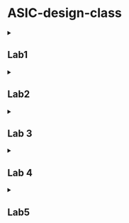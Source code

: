 # ASIC-design-class
<details>
 
<summary> <h2>Lab1</h2> </summary>

### Task1: 
To make a C program and compile it using gcc compiler. Verify the output of the C program after execution.

![Screenshot 2024-07-17 032110](https://github.com/user-attachments/assets/250bf18c-2089-41dd-886c-055933482989)

### task2:

The same c program was compiled using this command with riscv compiler:

`riscv64-unknown-elf-gcc -mabi=lp64 -march=rv64i -o sum1tot.o sum1ton.c`

After that the following command was used to dump the assembly code in the terminal:

`riscv64-unknown-elf-objdump -d sum1to1.o | less`


![Screenshot 2024-07-17 092335](https://github.com/user-attachments/assets/7a071373-a764-4698-857d-eab8acf6b801)
</details>


<details>
 
<summary> <h2>Lab2</h2> </summary>
 
 ## Lab 2
 To Execute  the object file created by the RISC-V GCC compiler by use of Spike-Simulator.
 
for executing an object file created by the RISC-V GCC compiler we use the following command:
spike pk sum1ton.o
"pk" means proxy kernel.
The proxy kernel(pk) is a lightweight runtime environment for RISC-V programs, acting as a minimal operating system that provides essential services like system calls.
It helps to bridge the gap between simulator and application.
![Screenshot (7)](https://github.com/user-attachments/assets/038242d6-dac5-4a5a-b518-c38296583371)

Now debug using spike simulator
To debug the assembly code generated in the object file in using the spike.
we use following command:
spike -d pk sum1ton.c
![Screenshot (9)](https://github.com/user-attachments/assets/02bf2f4e-2b4d-4756-8501-f9ab74651bd0)
Now to jump to begining of the "main" section we  use following command:
until sp 0 0x100b0
![Screenshot (11)](https://github.com/user-attachments/assets/c4364c44-605c-4a34-917e-4dcdaa4f68ef)
![Screenshot (3)](https://github.com/user-attachments/assets/0dd6c3c9-c852-4657-a34c-970515b01199)
for checking value of any register we use following command:
reg 0 a0,
To execute the current instruction pointed by 'sp' and to appear on the next instruction, "Enter" button can be pressed to go to next instruction.
![Screenshot (12)](https://github.com/user-attachments/assets/dec0eb25-32ea-4519-966e-c23cbec376af)
</details>


 
<details>
 
<summary> <h2>Lab 3</h2> </summary>
## Lab 3
### Task 1 Identify various RISC V instruction type.
the instructions were given and thus we found out format of each instruction.

| **Operation/Task**                |
|-----------------------------------|
| `ADD r10, r11, r12`               |
| `SUB r12, r10, r11`               |
| `AND r11, r10, r12`               |
| `OR r8, r11, r5`                  |
| `XOR r8, r10, r4`                 |
| `SLT r00, r1, r4`                 |
| `ADDI r02, r2, 5`                 |
| `SW r2, r0, 4`                    |
| `SRL r06, r01, r1`                |
| `BNE r0, r0, 20`                 |
| `BEQ r0, r0, 15`                 |
| `LW r03, r01, 2`                  |
| `SLL r05, r01, r1`                |


| **Instruction** | **Operation**         | **Destination Register** | **Source Register 1** | **Source Register 2** | **Immediate/Offset** | **Instruction Format** |
|-----------------|------------------------|--------------------------|-----------------------|-----------------------|-----------------------|------------------------|
| `ADD`           | Addition               | `r10`                    | `r11`                 | `r12`                 | -                     | R-type                 |
| `SUB`           | Subtraction            | `r12`                    | `r10`                 | `r11`                 | -                     | R-type                 |
| `AND`           | Bitwise AND            | `r11`                    | `r10`                 | `r12`                 | -                     | R-type                 |
| `OR`            | Bitwise OR             | `r8`                     | `r11`                 | `r5`                  | -                     | R-type                 |
| `XOR`           | Bitwise XOR            | `r8`                     | `r10`                 | `r4`                  | -                     | R-type                 |
| `SLT`           | Set Less Than          | `r00`                    | `r1`                  | `r4`                  | -                     | R-type                 |
| `ADDI`          | Add Immediate          | `r02`                    | `r2`                  | -                     | `5`                   | I-type                 |
| `SW`            | Store Word             | -                        | `r2`                  | `r0`                  | `4`                   | I-type                 |
| `SRL`           | Shift Right Logical    | `r06`                    | `r01`                 | `r1`                  | -                     | R-type                 |
| `BNE`           | Branch if Not Equal    | -                        | `r0`                  | `r0`                  | `20`                  | I-type                 |
| `BEQ`           | Branch if Equal        | -                        | `r0`                  | `r0`                  | `15`                  | I-type                 |
| `LW`            | Load Word              | `r03`                    | `r01`                 | -                     | `2`                   | I-type                 |
| `SLL`           | Shift Left Logical     | `r05`                    | `r01`                 | `r1`                  | -                     | R-type                 |



now their hexadeximal representation 




| **Assembly Instruction** | **Hexadecimal Representation** |
|--------------------------|--------------------------------|
| `ADD r10, r11, r12`     | `0x013A6020`                  |
| `SUB r12, r10, r11`     | `0x01FAA020`                  |
| `AND r11, r10, r12`     | `0x013A6024`                  |
| `OR r8, r11, r5`        | `0x01B84025`                  |
| `XOR r8, r10, r4`       | `0x014A4026`                  |
| `SLT r00, r1, r4`       | `0x001A402A`                  |
| `ADDI r02, r2, 5`       | `0x00200320`                  |
| `SW r2, r0, 4`          | `0x0020002B`                  |
| `SRL r06, r01, r1`      | `0x00132102`                  |
| `BNE r0, r0, 20`        | `0x0000A0F0`                  |
| `BEQ r0, r0, 15`        | `0x0000A0E0`                  |
| `LW r03, r01, 2`        | `0x00230023`                  |
| `SLL r05, r01, r1`      | `0x00132100`                  |

### Task 2 To execute in instructed assembly instructions using a given verilog code for a riscV processor.

| **Operation**               | **Standard RISCV ISA** | **Hardcoded ISA** |
|-----------------------------|-------------------------|--------------------|
| `ADD r10, r11, r12`         | `32'h00c313b3`          | `32'h00c3b300`     |
| `SUB r12, r10, r11`         | `32'h40a303b3`          | `32'h40a3b380`     |
| `AND r11, r10, r12`         | `32'h00c3a533`          | `32'h00c3a400`     |
| `OR r8, r11, r5`            | `32'h0052a033`          | `32'h0052a400`     |
| `XOR r8, r10, r4`           | `32'h0042a033`          | `32'h0042a500`     |
| `SLT r00, r1, r4`           | `32'h0002a073`          | `32'h0002a500`     |
| `ADDI r02, r2, 5`           | `32'h0050a023`          | `32'h0050a200`     |
| `SW r2, r0, 4`              | `32'h0040a023`          | `32'h0040a300`     |
| `SRL r06, r01, r1`          | `32'h0001a073`          | `32'h0001a100`     |
| `BNE r0, r0, 20`            | `32'h0010f063`          | `32'h0010f200`     |
| `BEQ r0, r0, 15`            | `32'h00000e63`          | `32'h00000f00`     |
| `LW r03, r01, 2`            | `32'h0020a083`          | `32'h0020a100`     |
| `SLL r05, r01, r1`          | `32'h0001a033`          | `32'h0001a400`     |

on the terminal following command was used for execution

`iverilog -o Test_code Test_code.v Test_code_tb.b`

`./Test_code`

We can notice some difference between  the following two images when comparing as the verilog code availabe is not designed in agreement to the ISA which is used by me in this program.


`ADD r10, r11, r12`

The waveform for the above command using the provided verilog code is given below:
![1](https://github.com/user-attachments/assets/f791f458-f2e8-488a-8263-169749510a28)


The waveform for the hardcoded command present in the code is given below:
![1t](https://github.com/user-attachments/assets/c112439d-c1de-4dd3-8d00-2f349a48f3ea)



`SUB r12, r10, r11`

The waveform for the above command using the provided verilog code is given below:
![2](https://github.com/user-attachments/assets/4df0eff8-7d91-4e1c-ae01-77bc97b38b5b)

The waveform for the hardcoded command present in the code is given below:
![2t](https://github.com/user-attachments/assets/408486d6-0cc4-4978-b851-e762414fb3b6)


`AND r11, r10, r12`

The waveform for the above command using the provided verilog code is given below:


![3](https://github.com/user-attachments/assets/0d6e05cd-d5ba-4d2e-aa34-7f0fecfc6e35)

The waveform for the hardcoded command present in the code is given below:
![3t](https://github.com/user-attachments/assets/f6114a2e-47ce-4c37-816a-b40c4176158a)


`OR r8, r11, r5`

The waveform for the above command using the provided verilog code is given below:
![4](https://github.com/user-attachments/assets/5eb880b9-d7de-4cee-9b6b-ddd61fc17655)


The waveform for the hardcoded command present in the code is given below:
![4t](https://github.com/user-attachments/assets/ccf43786-3c9b-41b0-8a11-13d3556b7640)


`XOR r8, r10, r4`  

The waveform for the above command using the provided verilog code is given below:
![5](https://github.com/user-attachments/assets/be49cbce-8961-4e02-b4cf-b786c2d5a961)



The waveform for the hardcoded command present in the code is given below:

![5t](https://github.com/user-attachments/assets/f8215d09-690a-4ef7-a48f-def1a7e84317)


`SLT r00, r1, r4` 

The waveform for the above command using the provided verilog code is given below:

![6](https://github.com/user-attachments/assets/84949026-bdbb-4a62-812a-4345d496e357)


The waveform for the hardcoded command present in the code is given below:

![6t](https://github.com/user-attachments/assets/4b0bd2b3-3d41-436e-a3b0-f98e58440ba7)

`ADDI r02, r2, 5` 

The waveform for the above command using the provided verilog code is given below:
![7](https://github.com/user-attachments/assets/79643fbf-8d04-42c1-9782-f988a6aa1280)


The waveform for the hardcoded command present in the code is given below:
![7t](https://github.com/user-attachments/assets/6a909995-6ab4-4b09-af97-4d40ea723ba6)


`SW r2, r0, 4`

The waveform for the above command using the provided verilog code is given below:
![8](https://github.com/user-attachments/assets/439d0d49-f303-42b9-a417-ac72dc788150)

The waveform for the hardcoded command present in the code is given below:
![8t](https://github.com/user-attachments/assets/1a04cc75-fcc0-45f5-a4f2-f3a70bd02c88)

`SRL r06, r01, r1`

The waveform for the above command using the provided verilog code is given below:
![9](https://github.com/user-attachments/assets/5d4472ae-ef4c-4ab5-93d9-a4bfbb63d422)

The waveform for the hardcoded command present in the code is given below:
![9t](https://github.com/user-attachments/assets/77232dbd-8902-4d93-a4dc-49439c2f037d)

`BNE r0, r0, 20` 

The waveform for the above command using the provided verilog code is given below:
![10](https://github.com/user-attachments/assets/4577e6c5-4647-4fef-89ac-bce2846a4811)

The waveform for the hardcoded command present in the code is given below:
![10t](https://github.com/user-attachments/assets/7cc9514a-33ba-4f0a-a380-033e91e56ddc)

`BEQ r0, r0, 15`  

The waveform for the above command using the provided verilog code is given below:
![11](https://github.com/user-attachments/assets/e3273da3-265b-4924-a377-45de83f07c2d)


Similarly for other remaining instructions we can match our verilog instruction with hardcoded instructions waveform and we can say that it is not matching with the given instructions waveform.
</details>


 
<details>
 
<summary> <h2>Lab 4</h2> </summary>

## lab 4: project on Morse code encoder/decoder:
### morse code :
Morse code is a method of encoding text characters as sequences of dots (short signals) and dashes (long signals). Despite its origins in the 19th century, Morse code remains relevant in several fields today like Amateur Radio (Ham Radio),Maritime Communication,Military and Aviation,Education and Training,Assistive Technology etc.
###my project
Here in my program it asks user either input will be in morse code or in alphabets then it takes the input accordingly and according to predefined morse code of each letter from A to Z and digits 0 to 9 and three special characters used to facilitate more punctuations in user input(so user camn enter , . or ? sign it'll not show any error).

 ### code
 
```c
#include <stdio.h>
#include <string.h>
#include <ctype.h>  // For toupper() so that no error occur if we input in small char

// Morse code mappings
const char *morse[] = {
    ".-", "-...", "-.-.", "-..", ".", "..-.", "--.", "....", "..", ".---",  // A-J
    "-.-", ".-..", "--", "-.", "---", ".--.", "--.-", ".-.", "...", "-",   // K-T
    "..-", "...-", ".--", "-..-", "-.--", "--..",                         // U-Z
    "-----", ".----", "..---", "...--", "....-", ".....", "-....", "--...", // 0-7
    "---..", "----.",                                                   // 8-9
    "--..--", ".-.-.-", "..--.."                                        // ,  .  ?
};

const char alphabet[] = "ABCDEFGHIJKLMNOPQRSTUVWXYZ0123456789,.?";

//this is my  Function to encode text to Morse code
void encode_to_morse(const char *text) {
    while (*text) {
        if (*text == ' ') {
            printf("   ");  // 3 spaces between words
        } else {
            char *p = strchr(alphabet, toupper(*text));
            if (p) {
                printf("%s ", morse[p - alphabet]);
            }
        }
        text++;
    }
    printf("\n");
}

// this is my Function to decode Morse code to text
void decode_from_morse(const char *morse_code) {
    char buffer[10];
    while (*morse_code) {
        int i = 0;
        while (*morse_code != ' ' && *morse_code != '\0') {
            buffer[i++] = *morse_code++;
        }
        buffer[i] = '\0';

        for (int j = 0; j < sizeof(alphabet) - 1; j++) {
            if (strcmp(buffer, morse[j]) == 0) {
                printf("%c", alphabet[j]);
                break;
            }
        }

        if (*morse_code == ' ') {
            morse_code++;  // Skip space between Morse characters
            if (*morse_code == ' ') {
                printf(" ");  // Additional space indicates a new word
                morse_code++;  // Skip the additional space
            }
        }
    }
    printf("\n");
}

int main() {
    char text[100];
    int choice;

    printf("1. Encode text to Morse code\n");
    printf("2. Decode Morse code to text\n");
    printf("Enter your choice: ");
    scanf("%d", &choice);
    getchar();  // Consume the newline character

    if (choice == 1) {
        printf("Enter text to encode: ");
        fgets(text, sizeof(text), stdin);
        text[strcspn(text, "\n")] = '\0';  // Remove the newline character
        printf("Morse code: ");
        encode_to_morse(text);
    } else if (choice == 2) {
        printf("Enter Morse code to decode (separate letters with spaces and words with triple spaces): ");
        fgets(text, sizeof(text), stdin);
        text[strcspn(text, "\n")] = '\0';
        printf("Decoded text: ");
        decode_from_morse(text);
    } else {
        printf("Invalid choice.\n");
    }

    return 0;
}

```
### code explanation:
Here in my code I am using '#include <ctype.h>' this is specially used to  include the C Standard Library header file that provides functions for character classification and conversion.
in my code i have used The  'toupper()' function which converts a lowercase character to its uppercase equivalent.
Since Morse code is case-insensitive and the alphabet[] array only contains uppercase letters, toupper() ensures that any lowercase input is converted to uppercase before processing.
If you don't include #include <ctype.h>, the compiler will not recognize the toupper() function, resulting in an error.
#### morse code mapping
```c

const char *morse[] = {
    ".-", "-...", "-.-.", "-..", ".", "..-.", "--.", "....", "..", ".---",  // A-J
    "-.-", ".-..", "--", "-.", "---", ".--.", "--.-", ".-.", "...", "-",   // K-T
    "..-", "...-", ".--", "-..-", "-.--", "--..",                         // U-Z
    "-----", ".----", "..---", "...--", "....-", ".....", "-....", "--...", // 0-7
    "---..", "----.",                                                   // 8-9
    "--..--", ".-.-.-", "..--.."                                        // ,  .  ?
};

```

So, basically it will take input  either in morse or in english then convert it into another accordingly.



### compilation in gcc
'gcc morsecode.c'
![Screenshot (56)](https://github.com/user-attachments/assets/c2479a9b-1aa2-4bb8-9fc7-509febdb91f9)
we clearly see that when we write our input in english it converts it into its respective morse then showing vice versa.
 ### compilation by using riscv gcc using -O1
 Optimization Level 1: This flag enables a set of basic optimizations that are relatively fast to perform and do not significantly increase the compilation time.
Effects:
Reduces code size and improves execution speed.
Eliminates some unnecessary code and does some basic inlining and loop optimizations.
Balances between performance and compilation time, making it a good choice for development builds.
'riscv64-unknown-elf-gcc -O1 -mabi=lp64 -march=rv64i -o morsecode.o morsecode.c'
![Screenshot (59)](https://github.com/user-attachments/assets/d869c0c5-2118-4b16-af5a-cb985781bfd2)

Compiles the morsecode.c source file: It generates an object file (morsecode.o) optimized at the -O1 level for the RISC-V 64-bit architecture.
Target ABI and Architecture: The resulting object file is intended for a system using the lp64 ABI and the rv64i architecture.
now to see the assembly code
'riscv64-unknown-elf-objdump -d morsecode.o'
![Screenshot (60)](https://github.com/user-attachments/assets/b73e074a-9ea8-4642-9a71-45bcf04be004)
![Screenshot (61)](https://github.com/user-attachments/assets/20ac0fe7-0f53-44f6-942b-45936e6cb0c3)

It is used to disassemble the object file morsecode.o for the RISC-V 64-bit architecture

-d: This option tells objdump to disassemble the executable code in the object file. Disassembling means converting the machine code (binary instructions) back into human-readable assembly code.
'riscv64-unknown-elf-objdump -d morsecode.o | less'
![image](https://github.com/user-attachments/assets/ed632ee1-cb1b-475a-8121-8a67f5ba43de)
![Screenshot (63)](https://github.com/user-attachments/assets/6b3e1653-729e-4345-a2c8-e1f38e416500)
#### to see output using spike O1
![Screenshot (72)](https://github.com/user-attachments/assets/0f3d3590-7a4b-42bc-89e5-3e360cba04a6)


The command disassembles the morsecode.o file and sends the disassembled output to less, allowing you to view it in a controlled, scrollable manner.

### compilation by using riscv gcc using -Ofast
'riscv64-unknown-elf-gcc -Ofast -mabi=lp64 -march=rv64i -o morsecode.o morsecode.c'



![Screenshot (68)](https://github.com/user-attachments/assets/3674f671-ccb6-442b-bc99-90219d7f52ee)

![Screenshot (69)](https://github.com/user-attachments/assets/bc3a2675-0a57-4f3c-9be0-cdd295aa463c)
![Screenshot (70)](https://github.com/user-attachments/assets/4ba5f587-c3d4-4124-adac-4230da034358)
#### to see output using spike Ofast

![Screenshot (71)](https://github.com/user-attachments/assets/1ad78b51-72da-4b08-b72d-802b2b4685d2)
</details>


<details>
 
<summary> <h2>Lab5</h2> </summary>


## lab5: make a Risc-V processor core using TL-Verilog 

TL-Verilog (Transaction-Level Verilog) is an extension of traditional Verilog that focuses on improving the abstraction and productivity in hardware design, especially for complex digital systems. It was developed to address some of the limitations of traditional RTL (Register-Transfer Level) design by introducing higher-level constructs and simplifying the design process.
### Risc-v architecture

![Screenshot (104)](https://github.com/user-attachments/assets/2f5ce72f-c846-4505-bfd4-904f5efa94e4)


### Key Features of TL-Verilog:
1. Pipelines: TL-Verilog introduces pipeline constructs that allow designers to easily manage and visualize pipelines in their designs. Pipelining is a common technique in digital design, but managing it in traditional RTL can be cumbersome. TL-Verilog makes it more straightforward.

2. Implicit Registers: Unlike traditional Verilog, where you explicitly define registers, TL-Verilog allows you to work with implicit registers, reducing the amount of code you need to write and making your designs cleaner.

3. Transactions: TL-Verilog emphasizes transaction-level abstractions, which means that it focuses more on data movement (transactions) rather than the low-level signal toggling. This abstraction allows for higher productivity and easier debugging.

4. Cleaner Syntax: TL-Verilog simplifies the syntax for many common operations, making the code easier to read and write. This is particularly helpful for reducing errors and speeding up the development process.

5. Scalability: TL-Verilog is designed to be scalable, meaning that it can handle large and complex designs more efficiently than traditional Verilog.

6. Integration with Traditional Verilog: TL-Verilog is built on top of traditional Verilog, so it can be integrated into existing Verilog design flows. Designers can start using TL-Verilog gradually without completely overhauling their design process.

### Use Cases:
Processor Design: TL-Verilog is particularly useful in designing complex processors, where pipelining and transaction-level abstraction can significantly reduce development time.
Digital Signal Processing (DSP): It can also be used in DSP applications where performance and efficiency are crucial.
System-on-Chip (SoC) Design: TL-Verilog's ability to handle complex and large-scale designs makes it suitable for SoC design.

boolean operators

![Screenshot (90)](https://github.com/user-attachments/assets/554ab17f-b215-4b6d-bcb5-66372222f0c6)


generated diagram:

![Screenshot (96)](https://github.com/user-attachments/assets/d03bc04f-004a-4b6e-abcf-821111fc86f1)

simulation passed:
![Screenshot (101)](https://github.com/user-attachments/assets/87d15680-ba53-4b08-b25e-634818988096)

viz:
![Screenshot (102)](https://github.com/user-attachments/assets/63c3bad8-66e5-484d-8baa-1eed117a70ed)

The signals including the "named clock : $clk_zunaid "
the waveform generated:
![Screenshot (92)](https://github.com/user-attachments/assets/936a4dbf-af49-4025-859e-7b0f4167d651)

### The final code:
```c

\m4_TLV_version 1d: tl-x.org
\SV
   // This code can be found in: https://github.com/stevehoover/RISC-V_MYTH_Workshop
   
   m4_include_lib(['https://raw.githubusercontent.com/BalaDhinesh/RISC-V_MYTH_Workshop/master/tlv_lib/risc-v_shell_lib.tlv'])

\SV
   m4_makerchip_module   // (Expanded in Nav-TLV pane.)
\TLV

   // /====================\
   // | Sum 1 to 9 Program |
   // \====================/
   //
   // Program for MYTH Workshop to test RV32I
   // Add 1,2,3,...,9 (in that order).
   //
   // Regs:
   //  r10 (a0): In: 0, Out: final sum
   //  r12 (a2): 10
   //  r13 (a3): 1..10
   //  r14 (a4): Sum
   // 
   // External to function:
   m4_asm(ADD, r10, r0, r0)             // Initialize r10 (a0) to 0.
   // Function:
   m4_asm(ADD, r14, r10, r0)            // Initialize sum register a4 with 0x0
   m4_asm(ADDI, r12, r10, 1010)         // Store count of 10 in register a2.
   m4_asm(ADD, r13, r10, r0)            // Initialize intermediate sum register a3 with 0
   // Loop:
   m4_asm(ADD, r14, r13, r14)           // Incremental addition
   m4_asm(ADDI, r13, r13, 1)            // Increment intermediate register by 1
   m4_asm(BLT, r13, r12, 1111111111000) // If a3 is less than a2, branch to label named <loop>
   m4_asm(ADD, r10, r14, r0)            // Store final result to register a0 so that it can be read by main program
   
   m4_asm(SW, r0, r10, 100)             //Command to check for Load instruction
   m4_asm(LW, r15, r0, 100)             // Command to check for the Store Instruction
   
   
   // Optional:
   // m4_asm(JAL, r7, 00000000000000000000) // Done. Jump to itself (infinite loop). (Up to 20-bit signed immediate plus implicit 0 bit (unlike JALR) provides byte address; last immediate bit should also be 0)
   m4_define_hier(['M4_IMEM'], M4_NUM_INSTRS)

   |cpu
      @0
         $reset = *reset;
         $clk_zunaid = *clk;



     
      @0
         $pc[31:0] = >>1$reset ? 0 
                    : >>3$valid_taken_br ? >>3$br_target_pc
                    : >>3$valid_load ? >>3$pc_inc
                    : >>3$valid_jump && >>3$is_jal ? >>3$br_target_pc
                    : >>3$valid_jump && >>3$is_jalr ? >>3$jalr_tgt_pc
                    : >>1$pc_inc;
         
         $start = !$reset && >>1$reset;
     //Program Counter (PC): Determines the next instruction to fetch based on the current state and instructions.

         
      @1
         $pc_inc[31:0] = $pc + 32'd4;
         //Fetch logic
         //Performs arithmetic and logical operations based on the instruction type (e.g., addition, subtraction).
         $imem_rd_addr[M4_IMEM_INDEX_CNT -1 : 0] = $pc[M4_IMEM_INDEX_CNT +1 : 2];
         $imem_rd_en = !$reset;
         $instr[31:0] = $imem_rd_data[31:0];
         
         // Instruction type identify
         $is_i_instr = $instr[6:2] ==? 5'b0000x ||
                       $instr[6:2] ==? 5'b001x0 ||
                       $instr[6:2] ==? 5'b11100 ;
//Identifies the type of instruction (e.g., I-type, R-type) and extracts immediate values, register addresses, and function codes.
         $is_r_instr = $instr[6:2] ==? 5'b01011 ||
                       $instr[6:2] ==? 5'b01100 ||
                       $instr[6:2] ==? 5'b01110 ||
                       $instr[6:2] ==? 5'b10100 ;
                       
         $is_b_instr = $instr[6:2] ==? 5'b11000;
         
         $is_s_instr = $instr[6:2] ==? 5'b0100x;
         
         $is_j_instr = $instr[6:2] ==? 5'b11011;
         
         $is_u_instr = $instr[6:2] ==? 5'b0x101;
         
         //decode logic for immediate values
         
         $imm[31:0] = $is_i_instr ? { {21{$instr[31]}}, $instr[30:20]}:
                      $is_s_instr ? { {21{$instr[31]}}, $instr[30:25], $instr[11:7]} :
                      $is_b_instr ? { {20{$instr[31]}}, $instr[7], $instr[30:25], $instr[11:8], 1'b0} :
                      $is_u_instr ? {$instr[31:12], 12'b0} :
                      $is_j_instr ? { {12{$instr[31]}}, $instr[19:12], $instr[20], $instr[30:21], 1'b0} :
                      32'b0;         
                
         //decoding other instruction elements
         
         $opcode[6:0] = $instr[6:0] ;
         
         $rd_valid = $is_r_instr || $is_j_instr || $is_i_instr || $is_u_instr;
         $rs2_valid = $is_r_instr || $is_s_instr || $is_b_instr;
         $rs1_valid = $is_r_instr || $is_i_instr || $is_b_instr || $is_s_instr;
         $funct3_valid = $is_r_instr || $is_i_instr || $is_b_instr || $is_s_instr;
         $funct7_valid = $is_r_instr;
         
         ?$rd_valid
            $rd[4:0] = $instr[11:7];
         
         ?$rs2_valid
            $rs2[4:0] = $instr[24:20];
         ?$rs1_valid
            $rs1[4:0] = $instr[19:15];
         ?$funct3_valid
            $funct3[2:0] = $instr[14:12];
         ?$funct7_valid
            $funct7[6:0] = $instr[31:25];
            
         //decoding instructions
         
         $dec_bits[10:0] = {$funct7[5],$funct3,$opcode};
         //Branch Instructions 
         //BEQ - Branch on equal 
         $is_beq = $dec_bits ==? 11'bx_000_1100011;
         //BNE - Branch on not equal
         $is_bne = $dec_bits ==? 11'bx_001_1100011;
         //BLT - Branch on less than
         $is_blt = $dec_bits ==? 11'bx_100_1100011;
         //BGE - Branch on greater than
         $is_bge = $dec_bits ==? 11'bx_101_1100011;
         //BLTU - Branch on less than equal
         $is_bltu = $dec_bits ==? 11'bx_110_1100011;
         //BGEU - Branch on greater than equal
         $is_bgeu = $dec_bits ==? 11'bx_111_1100011;
         
         //ADD Instructions 
         $is_addi = $dec_bits ==? 11'bx_000_0010011;
         $is_add  = $dec_bits ==? 11'b0_000_0110011;
         
         //Subtract Instructions
         $is_sltiu  = $dec_bits ==? 11'bx_011_0010011;
         $is_xori   = $dec_bits ==? 11'bx_100_0010011;
         $is_ori    = $dec_bits ==? 11'bx_110_0010011;
         $is_andi   = $dec_bits ==? 11'bx_111_0010011;
         $is_slli   = $dec_bits ==? 11'b0_001_0010011;
         $is_srli   = $dec_bits ==? 11'b0_101_0010011;
         $is_sral   = $dec_bits ==? 11'b1_101_0010011;
         $is_sub    = $dec_bits ==? 11'b1_000_0110011;
         $is_sll    = $dec_bits ==? 11'b0_001_0110011;
         $is_slt    = $dec_bits ==? 11'b0_010_0110011;
         $is_sltu   = $dec_bits ==? 11'b0_011_0110011;
         $is_xor    = $dec_bits ==? 11'b0_100_0110011;
         $is_srl    = $dec_bits ==? 11'b0_101_0110011;
         $is_sra    = $dec_bits ==? 11'b1_101_0110011;
         $is_or     = $dec_bits ==? 11'b0_110_0110011;
         $is_and    = $dec_bits ==? 11'b0_111_0110011;
         
         //Miscellaneous Instructions 
         $is_lui    = $dec_bits ==? 11'bx_xxx_0110111;
         $is_auipc  = $dec_bits ==? 11'bx_xxx_0010111;
         $is_jal    = $dec_bits ==? 11'bx_xxx_1101111;
         $is_jalr   = $dec_bits ==? 11'bx_000_1100111;
         $is_sb     = $dec_bits ==? 11'bx_000_0100011;
         $is_sh     = $dec_bits ==? 11'bx_001_0100011;
         $is_sw     = $dec_bits ==? 11'bx_010_0100011;
         $is_slti   = $dec_bits ==? 11'bx_010_0010011;
         
         
         //LOAD INSTRUCTION - As in ISA for Risc-V 
         $is_load   = $dec_bits ==? 11'bx_010_0000011;
         
         //assigning read index values into the register file
         
      @2
         
         
         $rf_rd_en1 = $rs1_valid;
         $rf_rd_index1[4:0] = $rs1;
         
         $rf_rd_en2 = $rs2_valid;
         $rf_rd_index2[4:0] = $rs2;
         
         //operating on the read values
         
         $src1_value[31:0] = (>>1$rf_wr_index == $rf_rd_index1) && >>1$rf_wr_en
                             ? >>1$result :
                             $rf_rd_data1;
          
         $src2_value[31:0] = (>>1$rf_wr_index == $rf_rd_index2) && >>1$rf_wr_en
                             ? >>1$result :
                             $rf_rd_data2;
         
         $taken_br = $is_beq ? ($src1_value == $src2_value) :
                     $is_bne ?($src1_value != $src2_value) :
                     $is_bltu ? ($src1_value <  $src2_value) :
                     $is_bgeu ? ($src1_value >= $src2_value) :
                     $is_blt ? (($src1_value < $src2_value) ^ ($src1_value[31] != $src2_value[31])) :
                     $is_bgeu ? (($src1_value >= $src2_value) ^ ($src1_value[31] != $src2_value[31])) :
                            1'b0;
         
         
         $br_target_pc[31:0] = $taken_br? $pc + $imm : 0;
         
         
         
      @3
         
         
         // scripting the only operations performed in the above programs 
         $result[31:0] = $is_add ?
                         $src1_value[31:0] + $src2_value[31:0] :
                         $is_sub ?
                         $src1_value[31:0] - $src2_value[31:0] :
                         $is_and ?
                         $src1_value[31:0] & $src2_value[31:0] :
                         $is_or ?
                         $src1_value[31:0] | $src2_value[31:0] :
                         $is_xor ?
                         $src1_value[31:0] ^ $src2_value[31:0] :
                         $is_addi ? 
                         $src1_value[31:0] + $imm[31:0] :
                         $is_andi ?
                         $src1_value[31:0] & $imm[31:0] :
                         $is_ori ?
                         $src1_value[31:0] | $imm[31:0] :
                         $is_xori ?
                         $src1_value[31:0] ^ $imm[31:0] :
                         //LOAD AND STORE COMPUTATION
                         $is_load ?
                         $src1_value[31:0] + $imm[31:0] :
                         $is_s_instr ?
                         $src1_value[31:0] + $imm[31:0] :
                         //ALU FOR MISCELLANEOUS OPERATIONS SHIFT OPERATIONS
                         $is_slli ?
                         $src1_value[31:0] << $imm[5:0] :
                         $is_srli ?
                         $src1_value[31:0] >> $imm[5:0] :
                         $is_sll ?
                         $src1_value[31:0] << $src2_value[4:0] :
                         $is_srl ?
                         $src1_value[31:0] >> $src2_value[4:0] :
                         //ALU FOR MISCELLANEOUS OPERATIONS
                         $is_sltu ? $sltu_rslt :
                         $is_sltiu ? $sltiu_rslt :
                         $is_lui ?
                         {$imm[31:12], 12'b0} :
                         $is_auipc ?
                         $pc + $imm :
                         $is_jal ?
                         $pc + 32'd4 :
                         $is_jalr ?
                         $pc + 32'd4 :
                         $is_srai ?
                         { {32{$src1_value[31]}}, $src1_value} >> $imm[4:0] :
                         $is_slt ?
                         ($src1_value[31] == $src2_value[31]) ? $sltu_rslt : {31'b0, $src1_value[31]} :
                         $is_slti ?
                         ($src1_value[31] == $imm[31]) ? $sltu_rslt : {31'b0, $src1_value[31]} :
                         $is_sra ?
                         { {32{$src1_value[31]}}, $src1_value} >> $src2_value[4:0] :
                         32'bx;
         
         $sltu_rslt[31:0]  = $src1_value[31:0] < $src2_value[31:0];
         $sltiu_rslt[31:0] = $src1_value[31:0] < $imm;
         
         //writing the result of alu into the register file
         $rf_wr_en = ($rd_valid && $rd!=0 && $valid) || >>2$valid_load ;  //writing only when rd is valid and rd is not equal to x0 register
         $rf_wr_index[4:0] = >>2$valid_load ? >>2$rd : $rd;
         
         $rf_wr_data[31:0] = >>2$valid_load ? >>2$ld_data[31:0] : $result;
         
         //checking for branch conditions
         
         
         
         $valid = !((>>1$valid_taken_br) || (>>2$valid_taken_br) || (>>1$valid_load) || (>>2$valid_load) || (>>1$valid_jump) || (>>2$valid_jump));
         
         //checking for branch instructions
         $valid_taken_br = $valid && $taken_br;
         
         //checking for load instructions
         $valid_load = $valid && $is_load;
         
         //checking for jump instructions
         $is_jump = $is_jal || $is_jalr;
         $valid_jump = $valid && $is_jump;
         
         $jalr_tgt_pc = $src1_value + $imm;
         
      @4
         //Data memory interface
//Manages data memory read and write operations for load and store instructions.
         $dmem_rd_en = $is_load;
         $dmem_wr_en = $is_s_instr && $valid;
         
         $dmem_addr[3:0] = $result[5:2];
         $dmem_wr_data[31:0] = $src2_value;
           
      @5
         $ld_data[31:0] = $dmem_rd_data;
        
         
         *passed = |cpu/xreg[15]>>5$value == 45;
     
Verifies if the result of the computation matches the expected outcome (sum of numbers from 1 to 9).
   
  
   
   *failed = 1'b0;
   
   // Macro instantiations for:
   //  o instruction memory
   //  o register file
   //  o data memory
   //  o CPU visualization
   |cpu
      m4+imem(@1)    // Args: (read stage)
      m4+rf(@2, @3)  // Args: (read stage, write stage) - if equal, no register bypass is required
      m4+dmem(@4)    // Args: (read/write stage)

   m4+cpu_viz(@4)   
\SV
   endmodule
```
### The waveform for the /xreg[14] where the sum of this program is store:
![Screenshot (103)](https://github.com/user-attachments/assets/4809a79c-eb21-46f4-b02f-596242c3cdba)
### summary:
This code sets up a simulation for a RISC-V processor with a specific program that computes the sum of integers from 1 to 9. The assembly code initializes the registers, performs a looped addition, and stores the final result. The simulation logic models how the processor would fetch, decode, and execute instructions while handling memory operations and validating the result.

<details>

 <details>
 
<summary> <h2>Lab6</h2> </summary>

### lab6: To convert the TLV to verilog using Sandpiper.
#### Purpose of modelling :
System models are specifically developed to support analysis, specification, design, verification and validation of a system, as well as to communicate certain information
#### What are we modelling? (VSDBabySoC)
Some initial input signals will be fed into vsdbabysoc module.
PLL will start generating the proper CLK for the circuit.
Clock signal CLK will make the rvmyth to execute instructions and some values are generated, these values are used by DAC core to provide the final output signal named OUT
There are 3 main elements (IP cores) and a wrapper as SoC and also a testbench module.

RVMYTH is designed and created by the TL-Verilog language. So we need a way for compile and transform it to the Verilog language and use the result in our SoC. Here the sandpiper-saas could help us do the job.

















<details>

